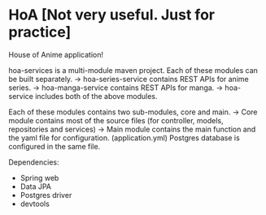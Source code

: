 # HoA [Not very useful. Just for practice]
House of Anime application!

hoa-services is a multi-module maven project. Each of these modules can be built separately.
-> hoa-series-service contains REST APIs for anime series.
-> hoa-manga-service contains REST APIs for manga.
-> hoa-service includes both of the above modules.

Each of these modules contains two sub-modules, core and main.
-> Core module contains most of the source files (for controller, models, repositories and services)
-> Main module contains the main function and the yaml file for configuration. (application.yml) Postgres database is configured in the same file. 

Dependencies:
* Spring web
* Data JPA
* Postgres driver
* devtools
